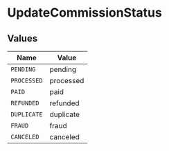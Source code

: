 # UpdateCommissionStatus


## Values

| Name        | Value       |
| ----------- | ----------- |
| `PENDING`   | pending     |
| `PROCESSED` | processed   |
| `PAID`      | paid        |
| `REFUNDED`  | refunded    |
| `DUPLICATE` | duplicate   |
| `FRAUD`     | fraud       |
| `CANCELED`  | canceled    |